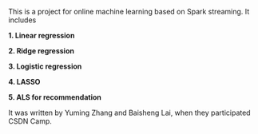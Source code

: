 This is a project for online machine learning based on Spark streaming. It includes

**1. Linear regression**

**2. Ridge regression**

**3. Logistic regression**

**4. LASSO**

**5. ALS for recommendation**

It was written by Yuming Zhang and Baisheng Lai, when they participated CSDN Camp.
